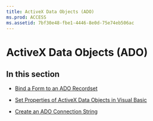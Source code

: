 ```yaml
---
title: ActiveX Data Objects (ADO)
ms.prod: ACCESS
ms.assetid: 7bf30e48-fbe1-4446-8e0d-75e74eb506ac
---
```



# ActiveX Data Objects (ADO)

## In this section


- [Bind a Form to an ADO Recordset](bind-a-form-to-an-ado-recordset.md)
    
- [Set Properties of ActiveX Data Objects in Visual Basic](set-properties-of-activex-data-objects-in-visual-basic.md)
    
- [Create an ADO Connection String](create-an-ado-connection-string.md)
    


